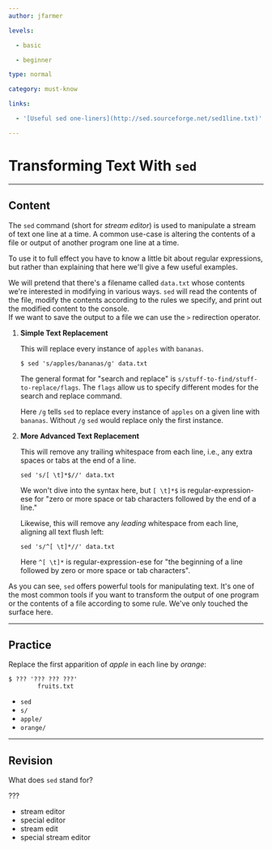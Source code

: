 ```yaml
---
author: jfarmer

levels:

  - basic

  - beginner

type: normal

category: must-know

links:

  - '[Useful sed one-liners](http://sed.sourceforge.net/sed1line.txt)'

---
```


# Transforming Text With `sed`

---
## Content

The `sed` command (short for *stream editor*) is used to manipulate a stream of text one line at a time.  A common use-case is altering the contents of a file or output of another program one line at a time.

To use it to full effect you have to know a little bit about regular expressions, but rather than explaining that here we'll give a few useful examples.

We will pretend that there's a filename called `data.txt` whose contents we're interested in modifying in various ways.  `sed` will read the contents of the file, modify the contents according to the rules we specify, and print out the modified content to the console.  
If we want to save the output to a file we can use the `>` redirection operator.

1.  **Simple Text Replacement**

    This will replace every instance of `apples` with `bananas`.

    ```console
    $ sed 's/apples/bananas/g' data.txt
    ```

    The general format for "search and replace" is `s/stuff-to-find/stuff-to-replace/flags`.  The `flags` allow us to specify different modes for the search and replace command.

    Here `/g` tells `sed` to replace every instance of `apples` on a given line with `bananas`.  Without `/g` `sed` would replace only the first instance.
2. **More Advanced Text Replacement**

    This will remove any trailing whitespace from each line, i.e., any extra spaces or tabs at the end of a line.

    ```console
    sed 's/[ \t]*$//' data.txt
    ```

    We won't dive into the syntax here, but `[ \t]*$` is regular-expression-ese for "zero or more space or tab characters followed by the end of a line."

    Likewise, this will remove any *leading* whitespace from each line, aligning all text flush left:

    ```console
    sed 's/^[ \t]*//' data.txt
    ```

    Here `^[ \t]*` is regular-expression-ese for "the beginning of a line followed by zero or more space or tab characters".

As you can see, `sed` offers powerful tools for manipulating text.  It's one of the most common tools if you want to transform the output of one program or the contents of a file according to some rule.  We've only touched the surface here.

---
## Practice

Replace the first apparition of *apple* in each line by *orange*:
```
$ ??? '??? ??? ???'
        fruits.txt
```

* `sed`
* `s/`
* `apple/`
* `orange/`

---
## Revision

What does `sed` stand for? 

???

* stream editor
* special editor
* stream edit
* special stream editor

